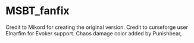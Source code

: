 # MSBT_fanfix

Credit to Mikord for creating the original version.
Credit to curseforge user Elnarfim for Evoker support.
Chaos damage color added by Punishbear,
